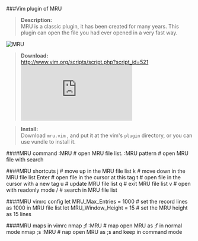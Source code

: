 ###Vim plugin of MRU

><b>Description:</b><br>
    MRU is a classic plugin, it has been created for many years. This plugin can open the file you had ever opened in a very fast way. 

![MRU](http://images.vimkid.com/1_100/3_1.jpg "MRU")

><b>Download:</b><br>
    http://www.vim.org/scripts/script.php?script_id=521 
[![Download](http://www.vim.org/scripts/script.php?script_id=521 "MRU")](http://www.vim.org/scripts/script.php?script_id=521)

><b>Install:</b><br>
    Download `mru.vim` , and put it at the vim's `plugin` directory, or you can use vundle to install it.

####MRU command
    :MRU <Enter>       # open MRU file list.
    :MRU pattern<tab>  # open MRU file with search
    
####MRU shortcuts
    j           # move up in the MRU file list
    k           # move down in the MRU file list
    Enter       # open file in the cursor at this tag
    t           # open file in the cursor with a new tag
    u           # update MRU file list
    q           # exit MRU file list
    v           # open with readonly mode
    /           # search in MRU file list

####MRU vimrc config
    let MRU_Max_Entries = 1000   # set the record lines  as 1000 in MRU file list
    let MRU_Window_Height = 15   # set the MRU height as 15 lines

####MRU maps in vimrc
    nmap ;f :MRU<cr>    # map open MRU as ;f in normal mode
    nmap ;s :MRU        # nap open MRU as ;s and keep in command mode
    

